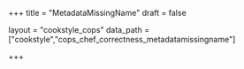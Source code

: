 +++
title = "MetadataMissingName"
draft = false

layout = "cookstyle_cops"
data_path = ["cookstyle","cops_chef_correctness_metadatamissingname"]

+++

<!-- The content of this page is automatically generated from the
cops_chef_correctness_metadatamissingname.yml file in github.com/chef/cookstyle/blob/main/docs-chef-io/data/cookstyle/. -->
